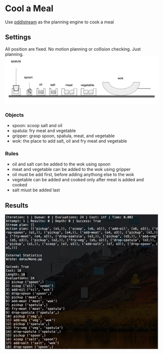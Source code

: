 # Cool a Meal
Use [pddlstream](https://github.com/caelan/pddlstream) as the planning engine to cook a meal

## Settings
All position are fixed. No motion planning or collision checking. Just planning.
<img width="600" alt="plan map" src="https://github.com/jingxixu/lis-work/blob/master/pddl_examples/cook_meal/images/settings.png">

### Objects
- spoon: scoop salt and oil
- spatula: fry meat and vegetable
- gripper: grasp spoon, spatula, meat, and vegetable
- wok: the place to add salt, oil and fry meat and vegetable

### Rules
- oil and salt can be added to the wok using spoon
- meat and vegetable can be added to the wok using gripper
- oil must be add first, before adding anythong else to the wok
- vegetable can be added and cooked only after meat is added and cooked
- salt miust be added last

## Results
<img width="600" alt="results" src="https://github.com/jingxixu/lis-work/blob/master/pddl_examples/cook_meal/images/results.png">

